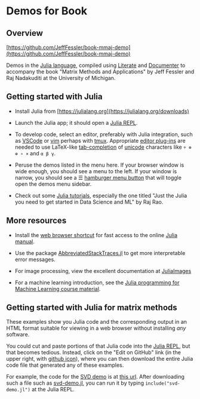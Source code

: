 
# Demos for Book

## Overview

[https://github.com/JeffFessler/book-mmaj-demo](https://github.com/JeffFessler/book-mmaj-demo)

Demos
in the
[Julia language](https://julialang.org),
compiled using
[Literate](https://github.com/fredrikekre/Literate.jl)
and
[Documenter](https://github.com/JuliaDocs/Documenter.jl)
to accompany the book
"Matrix Methods and Applications"
by Jeff Fessler
and Raj Nadakuditi
at the University of Michigan.


## Getting started with Julia

* Install Julia from
  [https://julialang.org](https://julialang.org/downloads)

* Launch the Julia app;
  it should open a
  [Julia REPL](https://docs.julialang.org/en/v1/stdlib/REPL).

* To develop code, select an editor, preferably with Julia integration, such as
  [VSCode](https://www.julia-vscode.org)
  or [vim](https://github.com/JuliaEditorSupport/julia-vim)
  perhaps with
  [tmux](https://discourse.julialang.org/t/julia-vim-tutorial-for-newbies/36636).
  Appropriate
  [editor plug-ins](https://github.com/JuliaEditorSupport)
  are needed to use LaTeX-like
  [tab-completion](https://docs.julialang.org/en/v1/stdlib/REPL/#Tab-completion)
  of
  [unicode](https://docs.julialang.org/en/v1/manual/unicode-input/#Unicode-Input)
  characters like `÷ ⊗ ⊕ ∘ ×` and `α β γ`.

* Peruse the demos listed in the menu here.
  If your browser window is wide enough,
  you should see a menu to the left.
  If your window is narrow,
  you should see a ☰
  [hamburger menu button](https://en.wikipedia.org/wiki/Hamburger_button)
  that will toggle open the demos menu sidebar.

* Check out some [Julia tutorials](https://julialang.org/learning/tutorials),
  especially the one titled
  "Just the Julia you need to get started in Data Science and ML" by Raj Rao.


## More resources

* Install the
  [web browser shortcut](https://discourse.julialang.org/t/how-to-search-the-manual-more-efficiently/19314)
  for fast access to the online
  [Julia manual](https://docs.julialang.org/en/v1).

* Use the package
  [AbbreviatedStackTraces.jl](https://github.com/BioTurboNick/AbbreviatedStackTraces.jl)
  to get more interpretable error messages.

* For image processing,
  view the excellent documentation at
  [JuliaImages](https://juliaimages.org)

* For a machine learning introduction, see the
  [Julia programming for Machine Learning course material](https://github.com/adrhill/julia-ml-course).


## Getting started with Julia for matrix methods

These examples show you Julia code
and the corresponding output
in an HTML format suitable for viewing
in a web browser
without installing *any* software.

You could cut and paste portions of that Julia code
into the
[Julia REPL](https://docs.julialang.org/en/v1/stdlib/REPL),
but that becomes tedious.
Instead,
click on the "Edit on GitHub" link
(in the upper right, with
[github icon](https://github.githubassets.com/images/modules/logos_page/GitHub-Mark.png)),
where you can then download the entire Julia code file
that generated any of these examples.

For example,
the code for the
[SVD demo](https://jefffessler.github.io/book-mmaj-demo/generated/demos/04/svd-diff)
is at
[this url](https://github.com/JeffFessler/book-mmaj-demo/blob/main/docs/lit/demos/04/svd-diff.jl).
After downloading such a file such as
[svd-demo.jl](https://github.com/JeffFessler/book-mmaj-demo/blob/main/docs/lit/demos/04/svd-diff.jl),
you can run it
by typing
`include("svd-demo.jl")`
at the Julia REPL.
